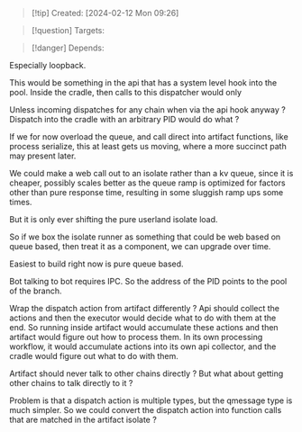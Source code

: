 
>[!tip] Created: [2024-02-12 Mon 09:26]

>[!question] Targets: 

>[!danger] Depends: 

Especially loopback.

This would be something in the api that has a system level hook into the pool.
Inside the cradle, then calls to this dispatcher would only 

Unless incoming dispatches for any chain when via the api hook anyway ?
Dispatch into the cradle with an arbitrary PID would do what ?

If we for now overload the queue, and call direct into artifact functions, like process serialize, this at least gets us moving, where a more succinct path may present later.


We could make a web call out to an isolate rather than a kv queue, since it is cheaper, possibly scales better as the queue ramp is optimized for factors other than pure response time, resulting in some sluggish ramp ups some times.

But it is only ever shifting the pure userland isolate load.

So if we box the isolate runner as something that could be web based on queue based, then treat it as a component, we can upgrade over time.

Easiest to build right now is pure queue based.

Bot talking to bot requires IPC.  So the address of the PID points to the pool of the branch.

Wrap the dispatch action from artifact differently ?
Api should collect the actions and then the executor would decide what to do with them at the end.  So running inside artifact would accumulate these actions and then artifact would figure out how to process them.  In its own processing workflow, it would accumulate actions into its own api collector, and the cradle would figure out what to do with them.

Artifact should never talk to other chains directly ?
But what about getting other chains to talk directly to it ?

Problem is that a dispatch action is multiple types, but the qmessage type is much simpler.
So we could convert the dispatch action into function calls that are matched in the artifact isolate ?